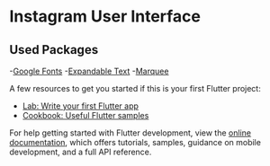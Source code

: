 # Instagram User Interface



## Used Packages

-[Google Fonts](https://pub.dev/packages/google_fonts)
-[Expandable Text](https://pub.dev/packages/expandable_text)
-[Marquee](https://pub.dev/packages/marquee)

A few resources to get you started if this is your first Flutter project:

- [Lab: Write your first Flutter app](https://docs.flutter.dev/get-started/codelab)
- [Cookbook: Useful Flutter samples](https://docs.flutter.dev/cookbook)

For help getting started with Flutter development, view the
[online documentation](https://docs.flutter.dev/), which offers tutorials,
samples, guidance on mobile development, and a full API reference.


